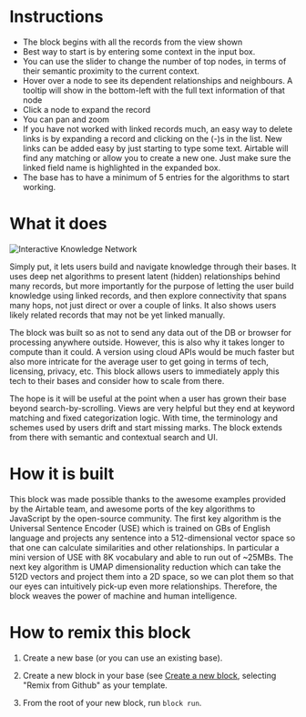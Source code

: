 # Instructions
- The block begins with all the records from the view shown
- Best way to start is by entering some context in the input box. 
- You can use the slider to change the number of top nodes, in terms of their semantic proximity to the current context.
- Hover over a node to see its dependent relationships and neighbours. A tooltip will show in the bottom-left with the full text information of that node
- Click a node to expand the record
- You can pan and zoom 
- If you have not worked with linked records much, an easy way to delete links is by expanding a record and clicking on the (-)s in the list. New links can be added easy by just starting to type some text. Airtable will find any matching or allow you to create a new one. Just make sure the linked field name is highlighted in the expanded box. 
- The base has to have a minimum of 5 entries for the algorithms to start working. 

# What it does
![Interactive Knowledge Network]()

Simply put, it lets users build and navigate knowledge through their bases. It uses deep net algorithms to present latent (hidden) relationships behind many records, but more importantly for the purpose of letting the user build knowledge using linked records, and then explore connectivity that spans many hops, not just direct or over a couple of links. It also shows users likely related records that may not be yet linked manually. 

The block was built so as not to send any data out of the DB or browser for processing anywhere outside. However, this is also why it takes longer to compute than it could. A version using cloud APIs would be much faster but also more intricate for the average user to get going in terms of tech, licensing, privacy, etc. This block allows users to immediately apply this tech to their bases and consider how to scale from there. 

The hope is it will be useful at the point when a user has grown their base beyond search-by-scrolling. Views are very helpful but they end at keyword matching and fixed categorization logic. With time, the terminology and schemes used by users drift and start missing marks. The block extends from there with semantic and contextual search and UI. 

# How it is built
This block was made possible thanks to the awesome examples provided by the Airtable team, and awesome ports of the key algorithms to JavaScript by the open-source community. The first key algorithm is the Universal Sentence Encoder (USE) which is trained on GBs of English language and projects any sentence into a 512-dimensional vector space so that one can calculate similarities and other relationships. In particular a mini version of USE with 8K vocabulary and able to run out of ~25MBs. The next key algorithm is UMAP dimensionality reduction which can take the 512D vectors and project them into a 2D space, so we can plot them so that our eyes can intuitively pick-up even more relationships. Therefore, the block weaves the power of machine and human intelligence.

# How to remix this block
1. Create a new base (or you can use an existing base).

2. Create a new block in your base (see [Create a new block](https://airtable.com/developers/blocks/guides/hello-world-tutorial#create-a-new-block),
   selecting "Remix from Github" as your template.

3. From the root of your new block, run `block run`.

